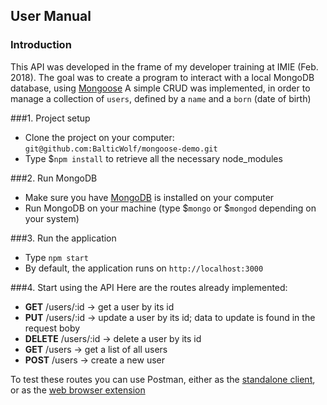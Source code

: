 ## User Manual
### Introduction
This API was developed in the frame of my developer training at IMIE (Feb. 2018).
The goal was to create a program to interact with a local MongoDB database, using [Mongoose](http://mongoosejs.com/)
A simple CRUD was implemented, in order to manage a collection of `users`, defined by a `name` and a `born` (date of birth)

###1. Project setup
* Clone the project on your computer: `git@github.com:BalticWolf/mongoose-demo.git`
* Type $`npm install` to retrieve all the necessary node_modules

###2. Run MongoDB
* Make sure you have [MongoDB](https://www.mongodb.com/download-center#community) is installed on your computer
* Run MongoDB on your machine (type $`mongo` or $`mongod` depending on your system)

###3. Run the application
* Type `npm start`
* By default, the application runs on `http://localhost:3000`

###4. Start using the API
Here are the routes already implemented:
* **GET** /users/:id -> get a user by its id
* **PUT** /users/:id -> update a user by its id; data to update is found in the request boby
* **DELETE** /users/:id -> delete a user by its id
* **GET** /users -> get a list of all users
* **POST** /users -> create a new user

To test these routes you can use Postman, either as the [standalone client](https://www.getpostman.com/postman), or as the [web browser extension](https://chrome.google.com/webstore/detail/postman/fhbjgbiflinjbdggehcddcbncdddomop)